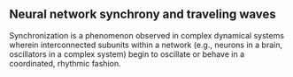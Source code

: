 ## Neural network synchrony and traveling waves

Synchronization is a phenomenon observed in complex dynamical systems wherein interconnected subunits within a network (e.g., neurons in a brain, oscillators in a complex system) begin to oscillate or behave in a coordinated, rhythmic fashion.
